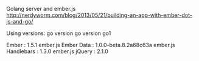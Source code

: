 Golang server and ember.js 
http://nerdyworm.com/blog/2013/05/21/building-an-app-with-ember-dot-js-and-go/

Using versions:
go version
go version go1

Ember      : 1.5.1 ember.js
Ember Data : 1.0.0-beta.8.2a68c63a ember.js
Handlebars : 1.3.0 ember.js
jQuery     : 2.1.0 

